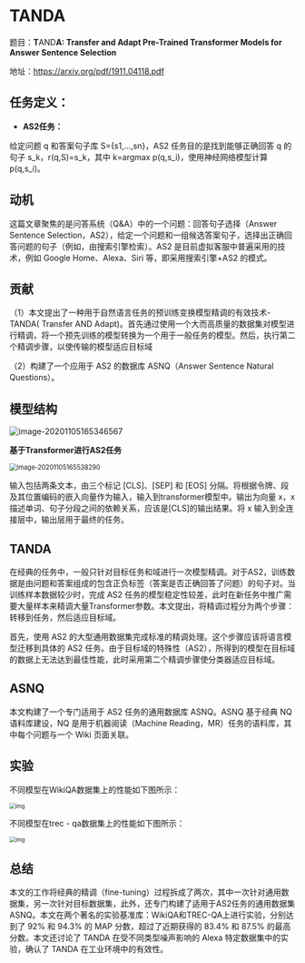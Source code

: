 # TANDA

题目：**T**AND**A: Transfer and Adapt Pre-Trained Transformer Models for Answer Sentence Selection**

地址：https://arxiv.org/pdf/1911.04118.pdf



## 任务定义：

- **AS2任务：**

给定问题 q 和答案句子库 S={s1,...,sn}，AS2 任务目的是找到能够正确回答 q 的句子 s_k，r(q,S)=s_k，其中 k=argmax p(q,s_i)，使用神经网络模型计算 p(q,s_i)。

## **动机**

这篇文章聚焦的是问答系统（Q&A）中的一个问题：回答句子选择（Answer  Sentence Selection，AS2），给定一个问题和一组候选答案句子，选择出正确回答问题的句子（例如，由搜索引擎检索）。AS2  是目前虚拟客服中普遍采用的技术，例如 Google Home、Alexa、Siri 等，即采用搜索引擎+AS2 的模式。

## **贡献**

（1）本文提出了一种用于自然语言任务的预训练变换模型精调的有效技术-TANDA(  Transfer AND  Adapt)。首先通过使用一个大而高质量的数据集对模型进行精调，将一个预先训练的模型转换为一个用于一般任务的模型。然后，执行第二个精调步骤，以使传输的模型适应目标域

（2）构建了一个应用于 AS2 的数据库 ASNQ（Answer Sentence Natural Questions）。

## 模型结构

![image-20201105165346567](D:\Dev\typoraspace\notes\NLP\Text_Matching\2019TANDA\imgs\model.png)

**基于Transformer进行AS2任务**

<img src="D:\Dev\typoraspace\notes\NLP\Text_Matching\2019TANDA\imgs\transformer-based.png" alt="image-20201105165538290" style="zoom: 80%;" />

输入包括两条文本，由三个标记 [CLS]、[SEP] 和 [EOS]  分隔。将根据令牌、段及其位置编码的嵌入向量作为输入，输入到transformer模型中。输出为向量 x，x  描述单词、句子分段之间的依赖关系，应该是[CLS]的输出结果。将 x 输入到全连接层中，输出层用于最终的任务。



## TANDA

在经典的任务中，一般只针对目标任务和域进行一次模型精调。对于AS2，训练数据是由问题和答案组成的包含正负标签（答案是否正确回答了问题）的句子对。当训练样本数据较少时，完成 AS2  任务的模型稳定性较差，此时在新任务中推广需要大量样本来精调大量Transformer参数。本文提出，将精调过程分为两个步骤：转移到任务，然后适应目标域。

首先，使用 AS2 的大型通用数据集完成标准的精调处理。这个步骤应该将语言模型迁移到具体的 AS2 任务。由于目标域的特殊性（AS2），所得到的模型在目标域的数据上无法达到最佳性能，此时采用第二个精调步骤使分类器适应目标域。



## ASNQ

本文构建了一个专门适用于 AS2 任务的通用数据库 ASNQ。ASNQ 基于经典 NQ 语料库建设，NQ 是用于机器阅读（Machine Reading，MR）任务的语料库，其中每个问题与一个 Wiki 页面关联。



## 实验

不同模型在WikiQA数据集上的性能如下图所示：

<img src="D:\Dev\typoraspace\notes\NLP\Text_Matching\2019TANDA\imgs\result1.png" alt="img" style="zoom:67%;" />

不同模型在trec - qa数据集上的性能如下图所示：

<img src="D:\Dev\typoraspace\notes\NLP\Text_Matching\2019TANDA\imgs\result2.png" alt="img" style="zoom:67%;" />

## 总结

本文的工作将经典的精调（fine-tuning）过程拆成了两次，其中一次针对通用数据集，另一次针对目标数据集，此外，还专门构建了适用于AS2任务的通用数据集ASNQ。本文在两个著名的实验基准库：WikiQA和TREC-QA上进行实验，分别达到了 92% 和 94.3% 的 MAP 分数，超过了近期获得的 83.4% 和 87.5% 的最高分数。本文还讨论了 TANDA  在受不同类型噪声影响的 Alexa 特定数据集中的实验，确认了 TANDA 在工业环境中的有效性。
